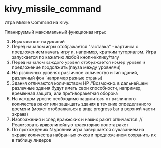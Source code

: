 # kivy_missile_command
Игра Missile Command на Kivy.

Планируемый максимальный функционал игры:
1. Игра состоит из уровней
2. Перед началом игры отображается "заставка" - картинка с предложением начать игру и, например, кратким туториалом. Игра запускается по нажатию любой кнопки/клику/тапу
3. Перед началом каждого уровня отображается номер уровня и предложение продолжить (пауза между уровнями)
4. На различных уровнях различное количество и тип зданий, различный фон (например разные страны)
5. Здания отличаются количеством HP //Возможно, в дальнейшем различные здания будут иметь свои способности, например, временная защита, или противоракетная оборона
6. На каждом уровне необходимо защититься от различного количества ракет или защищать здания в течение определенного времени (может отображаться в виде progress bar в верхней части экрана)
7. Изображения и след вражеских и наших ракет отличаются. //Реализовать криволинейную траекторию полета ракет
8. По прохождению N уровней игра завершается с указанием на экране количества набранных очков и предложением сохранить их в таблицу лидеров
